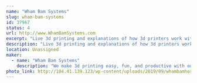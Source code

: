 ```yaml
---
name: "Wham Bam Systems"
slug: wham-bam-systems
id: 37967
status: 4
url: http://www.WhamBamSystems.com
excerpt: "Live 3d printing and explanations of how 3d printers work with a 3d printed souvenir for the kids to take away. "
description: "Live 3d printing and explanations of how 3d printers work with a 3d printed souvenir for the kids to take away. Raffles and giveaways with no purchase necessary. Demonstrations of how our products work in live 3d printing situations."
location: Unassigned
maker:
  - name: "Wham Bam Systems"
    description: "We make 3d printing easy, fun, and productive with our 3d printer accessories."
photo_link: http://104.41.139.123/wp-content/uploads/2019/09/whambamhorizshadowsmall.jpg
---
```

